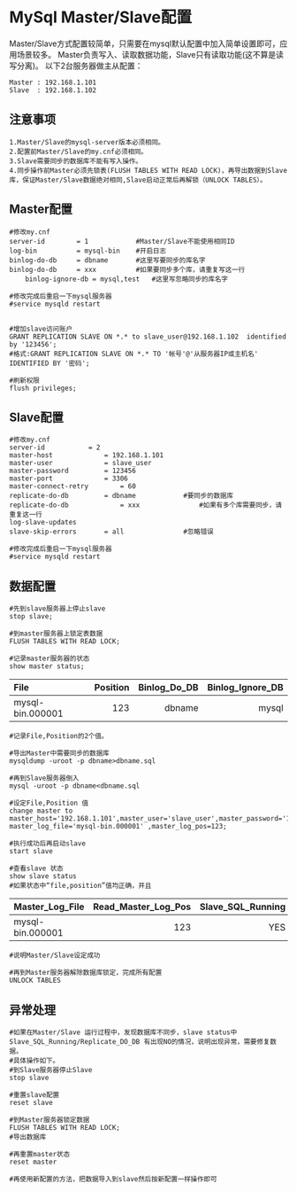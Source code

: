 MySql Master/Slave配置
===================================

Master/Slave方式配置较简单，只需要在mysql默认配置中加入简单设置即可，应用场景较多。
Master负责写入、读取数据功能，Slave只有读取功能(这不算是读写分离)。
以下2台服务器做主从配置：

	Master : 192.168.1.101
	Slave  : 192.168.1.102

注意事项
-------------------
	1.Master/Slave的mysql-server版本必须相同。
	2.配置前Master/Slave的my.cnf必须相同。
	3.Slave需要同步的数据库不能有写入操作。
	4.同步操作前Master必须先锁表(FLUSH TABLES WITH READ LOCK)，再导出数据到Slave库，保证Master/Slave数据绝对相同,Slave启动正常后再解锁（UNLOCK TABLES）。

Master配置
---------------------
	#修改my.cnf
	server-id        = 1  			#Master/Slave不能使用相同ID
	log-bin			 = mysql-bin	#开启日志
	binlog-do-db	 = dbname       #这里写要同步的库名字
	binlog-do-db	 = xxx       	#如果要同步多个库，请重复写这一行	
    	binlog-ignore-db = mysql,test	#这里写忽略同步的库名字
	
	#修改完成后重启一下mysql服务器
	#service mysqld restart
	
	
	#增加slave访问账户
	GRANT REPLICATION SLAVE ON *.* to slave_user@192.168.1.102  identified by '123456';
	#格式:GRANT REPLICATION SLAVE ON *.* TO '帐号'@'从服务器IP或主机名' IDENTIFIED BY '密码';
	
	#刷新权限
	flush privileges;	
 


Slave配置
-------------------
	#修改my.cnf
	server-id			= 2
	master-host    			= 192.168.1.101
	master-user     		= slave_user
	master-password 		= 123456
	master-port     		= 3306
	master-connect-retry		= 60
	replicate-do-db			= dbname   			#要同步的数据库 
	replicate-do-db	    		= xxx				#如果有多个库需要同步，请重复这一行 
	log-slave-updates
	slave-skip-errors		= all 				#忽略错误
	
	#修改完成后重启一下mysql服务器
	#service mysqld restart
		
	
	
数据配置
---------------------
	#先到slave服务器上停止slave
	stop slave;
	
	#到master服务器上锁定表数据
	FLUSH TABLES WITH READ LOCK;
	
	#记录master服务器的状态
	show master status;
	
File	          | Position    | Binlog_Do_DB | Binlog_Ignore_DB
:-----------------|------------:|-------------:|----------------:
 mysql-bin.000001 | 123         | dbname       | mysql     

	
	#记录File,Position的2个值。
	
	#导出Master中需要同步的数据库
	mysqldump -uroot -p dbname>dbname.sql
	
	#再到Slave服务器倒入
	mysql -uroot -p dbname<dbname.sql
	
	#设定File,Position 值
	change master to master_host='192.168.1.101',master_user='slave_user',master_password='123456', master_log_file='mysql-bin.000001' ,master_log_pos=123;
	
	#执行成功后再启动slave
	start slave
	
	#查看slave 状态
	show slave status
	#如果状态中“file,position”值均正确，并且
 
Master_Log_File	  | Read_Master_Log_Pos | Slave_SQL_Running | Slave_IO_Running
:-----------------|--------------------:|------------------:|-----------------:
 mysql-bin.000001 | 123                 | YES       	    | YES     	
	
	#说明Master/Slave设定成功
	
	#再到Master服务器解除数据库锁定，完成所有配置
	UNLOCK TABLES
	
	
	
	
	
异常处理
---------------------
	#如果在Master/Slave 运行过程中，发现数据库不同步，slave status中 Slave_SQL_Running/Replicate_DO_DB 有出现NO的情况，说明出现异常，需要修复数据。
	#具体操作如下。
	#到Slave服务器停止Slave
	stop slave
	
	#重置slave配置
	reset slave
	
	#到Master服务器锁定数据
	FLUSH TABLES WITH READ LOCK;
	#导出数据库
	
	#再重置master状态
	reset master
	
	#再使用新配置的方法，把数据导入到slave然后按新配置一样操作即可
	

	
	
	
	
	
	
	
	
	
 



